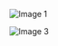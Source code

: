 ![Image 1](C:\Users\mkett\PycharmProjects\data310\stylized-irisred3image.png)

![Image 3](C:\Users\mkett\PycharmProjects\data310\stylized-irisimage.png)